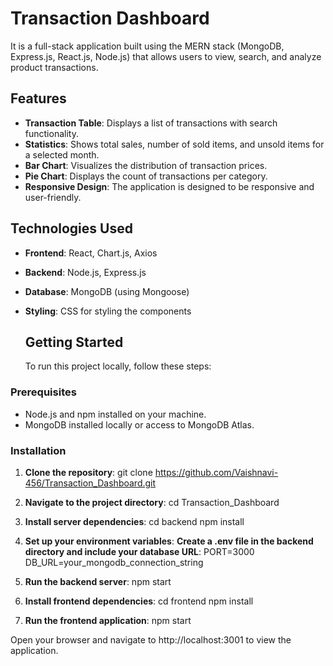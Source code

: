 # Transaction Dashboard

 It is a full-stack application built using the MERN stack (MongoDB, Express.js, React.js, Node.js) that allows users to view, search, and analyze product transactions.

## Features

- **Transaction Table**: Displays a list of transactions with search functionality.
- **Statistics**: Shows total sales, number of sold items, and unsold items for a selected month.
- **Bar Chart**: Visualizes the distribution of transaction prices.
- **Pie Chart**: Displays the count of transactions per category.
- **Responsive Design**: The application is designed to be responsive and user-friendly.

## Technologies Used

- **Frontend**: React, Chart.js, Axios
- **Backend**: Node.js, Express.js
- **Database**: MongoDB (using Mongoose)
- **Styling**: CSS for styling the components

  ## Getting Started

  To run this project locally, follow these steps:

### Prerequisites

- Node.js and npm installed on your machine.
- MongoDB installed locally or access to MongoDB Atlas.

### Installation

1. **Clone the repository**:
   git clone https://github.com/Vaishnavi-456/Transaction_Dashboard.git
   
2. **Navigate to the project directory**:
   cd Transaction_Dashboard

3. **Install server dependencies**:
   cd backend
   npm install

4. **Set up your environment variables**:
   **Create a .env file in the backend directory and include your database URL**:
   PORT=3000
   DB_URL=your_mongodb_connection_string

5. **Run the backend server**:
   npm start

6. **Install frontend dependencies**:
   cd frontend
   npm install

7. **Run the frontend application**:
  npm start

  Open your browser and navigate to http://localhost:3001 to view the application.
